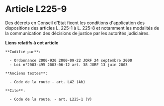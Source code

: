 # Article L225-9

Des décrets en Conseil d'Etat fixent les conditions d'application des dispositions des articles L. 225-1 à L. 225-8 et
notamment les modalités de la communication des décisions de justice par les autorités judiciaires.

**Liens relatifs à cet article**

	**Codifié par**:

	  - Ordonnance 2000-930 2000-09-22 JORF 24 septembre 2000
	  - Loi n°2003-495 2003-06-12 art. 38 JORF 13 juin 2003

	**Anciens textes**:

	  - Code de la route - art. L42 (Ab)

	**Cite**:

	  - Code de la route. - art. L225-1 (V)
